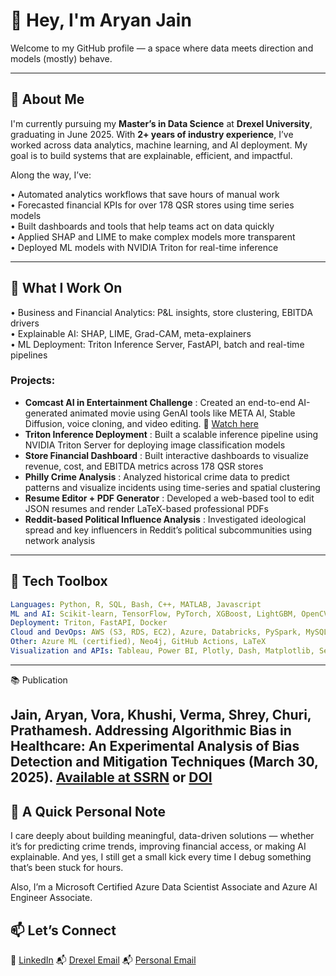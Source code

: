 # 👋 Hey, I'm Aryan Jain

Welcome to my GitHub profile — a space where data meets direction and models (mostly) behave.

---

## 🧠 About Me

I'm currently pursuing my **Master’s in Data Science** at **Drexel University**, graduating in June 2025. With **2+ years of industry experience**, I’ve worked across data analytics, machine learning, and AI deployment. My goal is to build systems that are explainable, efficient, and impactful.

Along the way, I’ve:

• Automated analytics workflows that save hours of manual work  
• Forecasted financial KPIs for over 178 QSR stores using time series models  
• Built dashboards and tools that help teams act on data quickly  
• Applied SHAP and LIME to make complex models more transparent  
• Deployed ML models with NVIDIA Triton for real-time inference  

---

## 🔧 What I Work On

• Business and Financial Analytics: P&L insights, store clustering, EBITDA drivers  
• Explainable AI: SHAP, LIME, Grad-CAM, meta-explainers  
• ML Deployment: Triton Inference Server, FastAPI, batch and real-time pipelines  

### Projects:  
  - **Comcast AI in Entertainment Challenge** : Created an end-to-end AI-generated animated movie using GenAI tools like META AI, Stable Diffusion, voice cloning, and video editing. 🎥 [Watch here](https://youtu.be/fCD2pDRNmc8?si=88W_GiLR8DaFo56D)
  - **Triton Inference Deployment** : Built a scalable inference pipeline using NVIDIA Triton Server for deploying image classification models
  - **Store Financial Dashboard** : Built interactive dashboards to visualize revenue, cost, and EBITDA metrics across 178 QSR stores
  - **Philly Crime Analysis** : Analyzed historical crime data to predict patterns and visualize incidents using time-series and spatial clustering
  - **Resume Editor + PDF Generator** : Developed a web-based tool to edit JSON resumes and render LaTeX-based professional PDFs
  - **Reddit-based Political Influence Analysis** : Investigated ideological spread and key influencers in Reddit’s political subcommunities using network analysis

---

## 🧰 Tech Toolbox

```yaml
Languages: Python, R, SQL, Bash, C++, MATLAB, Javascript
ML and AI: Scikit-learn, TensorFlow, PyTorch, XGBoost, LightGBM, OpenCV, SpaCy, BERT, Langchain, Time Series
Deployment: Triton, FastAPI, Docker
Cloud and DevOps: AWS (S3, RDS, EC2), Azure, Databricks, PySpark, MySQL, Docker, MLflow, CI/CD Pipelines
Other: Azure ML (certified), Neo4j, GitHub Actions, LaTeX
Visualization and APIs: Tableau, Power BI, Plotly, Dash, Matplotlib, Seaborn, Streamlit, Flask, FastAPI, RESTful APIs
```

---

📚 Publication

Jain, Aryan, Vora, Khushi, Verma, Shrey, Churi, Prathamesh. Addressing Algorithmic Bias in Healthcare: An Experimental Analysis of Bias Detection and Mitigation Techniques (March 30, 2025).
[Available at SSRN](https://papers.ssrn.com/sol3/papers.cfm?abstract_id=5198538) or [DOI](https://dx.doi.org/10.2139/ssrn.5198538)
---

## 💬 A Quick Personal Note

I care deeply about building meaningful, data-driven solutions — whether it’s for predicting crime trends, improving financial access, or making AI explainable. And yes, I still get a small kick every time I debug something that’s been stuck for hours.

Also, I’m a Microsoft Certified Azure Data Scientist Associate and Azure AI Engineer Associate.


## 📫 Let’s Connect

💼 [LinkedIn](https://linkedin.com/in/aryanj10)
📬 [Drexel Email](aj3246@drexel.edu)
📬 [Personal Email](aryanflory@gmail.com)
